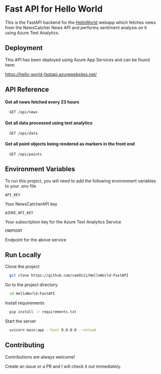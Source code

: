 
# Fast API for Hello World

This is the FastAPI backend for the [HelloWorld](https://github.com/sam9111/HelloWorld) webapp which fetches news from the NewsCatcher News API and performs sentiment analysis on it using Azure Text Analytics.


## Deployment

This API has been deployed using Azure App Services and can be found here:

https://hello-world-fastapi.azurewebsites.net/


## API Reference

#### Get all news fetched every 23 hours

```http
  GET /api/news
```
#### Get all data processed using text analytics

```http
  GET /api/data
```

#### Get all point objects being rendered as markers in the front end

```http
  GET /api/points
```


## Environment Variables

To run this project, you will need to add the following environment variables to your .env file

`API_KEY` 

Your NewsCatcherAPI key 

`AZURE_API_KEY`

Your subscription key for the Azure Text Analytics Service

`ENDPOINT`

Endpoint for the above service
## Run Locally

Clone the project

```bash
  git clone https://github.com/sam9111/HelloWorld-FastAPI
```

Go to the project directory

```bash
  cd HelloWorld-FastAPI
```

Install requirements

```bash
  pip install -r requirements.txt
```

Start the server

```bash
  uvicorn main:app --host 0.0.0.0 --reload
```


## Contributing

Contributions are always welcome!

Create an issue or a PR and I will check it out immediately.

